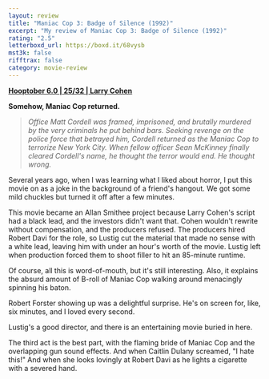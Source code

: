 ```yaml
---
layout: review
title: "Maniac Cop 3: Badge of Silence (1992)"
excerpt: "My review of Maniac Cop 3: Badge of Silence (1992)"
rating: "2.5"
letterboxd_url: https://boxd.it/68vysb
mst3k: false
rifftrax: false
category: movie-review
---
```


<b><a href="https://boxd.it/pPVYg/detail" target="_blank" rel="noopener">Hooptober 6.0 | 25/32 | Larry Cohen</a></b>

<b>Somehow, Maniac Cop returned.</b>

<blockquote><i>Office Matt Cordell was framed, imprisoned, and brutally murdered by the very criminals he put behind bars. Seeking revenge on the police force that betrayed him, Cordell returned as the Maniac Cop to terrorize New York City. When fellow officer Sean McKinney finally cleared Cordell's name, he thought the terror would end. He thought wrong.</i></blockquote>

Several years ago, when I was learning what I liked about horror, I put this movie on as a joke in the background of a friend's hangout. We got some mild chuckles but turned it off after a few minutes.

This movie became an Allan Smithee project because Larry Cohen's script had a black lead, and the investors didn't want that. Cohen wouldn't rewrite without compensation, and the producers refused. The producers hired Robert Davi for the role, so Lustig cut the material that made no sense with a white lead, leaving him with under an hour's worth of the movie. Lustig left when production forced them to shoot filler to hit an 85-minute runtime.

Of course, all this is word-of-mouth, but it's still interesting. Also, it explains the absurd amount of B-roll of Maniac Cop walking around menacingly spinning his baton.

Robert Forster showing up was a delightful surprise. He's on screen for, like, six minutes, and I loved every second.

Lustig's a good director, and there is an entertaining movie buried in here.

The third act is the best part, with the flaming bride of Maniac Cop and the overlapping gun sound effects. And when Caitlin Dulany screamed, "I hate this!" And when she looks lovingly at Robert Davi as he lights a cigarette with a severed hand.
